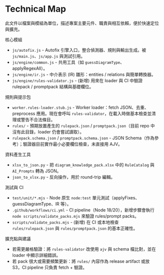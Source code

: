 # Technical Map

此文件以檔案與模組為單位，描述專案主要元件、職責與相互依賴，便於快速定位與擴充。

核心模組
- `js/autofix.js` - Autofix 引擎入口，整合偵測器、規則與輸出生成。被 `js/main.js`、`js/app.js` 與測試引用。
- `js/engine/common.js` - 共用工具（如 `guessDiagramType`、applyRegexAll）。
- `js/engine/ir.js` - 中介表示 (IR) 雛形：entities / relations 與簡單轉換器。
- `js/engine/rules-validator.js` - (新增) 用來在 loader 與 CI 中驗證 rulepack / promptpack 結構與基礎欄位。

規則與提示包
- `worker.rules-loader.stub.js` - Worker loader：fetch JSON、去重、preprocess 應用。現在會呼叫 `rules-validator`，在載入時做基本檢查並清理或警告不合法條目。
- `rules/` - 預期放置產生的 `rulepack.json` / `promptpack.json`（目前 repo 中沒有此目錄，loader 仍會嘗試讀取）。
- `rulepack.schema.json` / `promptpack.schema.json` - JSON Schema（作為參考）；驗證器目前實作最小必要欄位檢查，未直接用 AJV。

資料產生工具
- `xlsx_to_json.py` - 把 `diagram_knowledge_pack.xlsx` 中的 `RuleCatalog` 與 `AI_Prompts` 轉為 JSON。
- `json_to_xlsx.py` - 反向操作，用於 round-trip 編輯。

測試與 CI
- `test/unit/*.mjs` - Node 原生 `node:test` 單元測試（applyFixes、guessDiagramType、IR 等）。
- `.github/workflows/ci.yml` - CI pipeline（Node 18/20），新增步驟會執行 `node scripts/validate_packs.mjs` 來驗證 rules/prompt packs。
- `scripts/validate_packs.mjs` - (新增) 在 CI 或本地檢查 `rules/rulepack.json` 與 `rules/promptpack.json` 的基本正確性。

擴充點與建議
- 若需更嚴格驗證：將 `rules-validator` 改使用 `ajv` 與 schema 檔比對，並在 loader 中顯示詳細錯誤。
- 若 pack 很大或需要頻繁更新：將 `rules/` 內容作為 release artifact 或放 S3，CI pipeline 只負責 fetch + 驗證。
